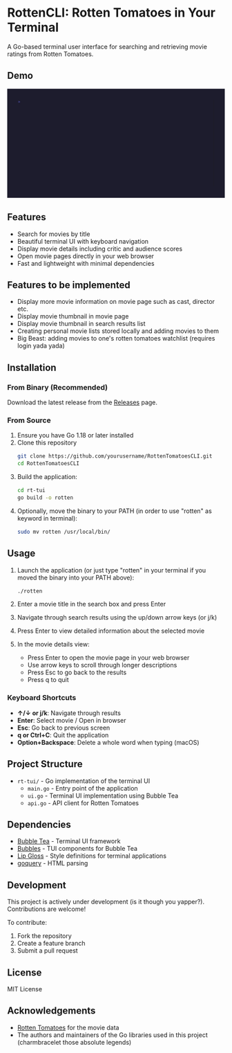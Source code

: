 # RottenCLI: Rotten Tomatoes in Your Terminal

A Go-based terminal user interface for searching and retrieving movie ratings from Rotten Tomatoes.

## Demo

![RT-TUI Demo](rotten-demo.gif)



## Features

- Search for movies by title
- Beautiful terminal UI with keyboard navigation
- Display movie details including critic and audience scores
- Open movie pages directly in your web browser
- Fast and lightweight with minimal dependencies

## Features to be implemented
- Display more movie information on movie page such as cast, director etc.
- Display movie thumbnail in movie page
- Display movie thumbnail in search results list
- Creating personal movie lists stored locally and adding movies to them
- Big Beast: adding movies to one's rotten tomatoes watchlist (requires login yada yada)

## Installation

### From Binary (Recommended)

Download the latest release from the [Releases](https://github.com/trusebass/RottenTomatoesCLI/releases) page.

### From Source

1. Ensure you have Go 1.18 or later installed
2. Clone this repository
   ```bash
   git clone https://github.com/yourusername/RottenTomatoesCLI.git
   cd RottenTomatoesCLI
   ```
3. Build the application:
   ```bash
   cd rt-tui
   go build -o rotten
   ```
4. Optionally, move the binary to your PATH (in order to use "rotten" as keyword in terminal):
   ```bash
   sudo mv rotten /usr/local/bin/
   ```

## Usage

1. Launch the application (or just type "rotten" in your terminal if you moved the binary into your PATH above):
   ```bash
   ./rotten
   ```

2. Enter a movie title in the search box and press Enter
3. Navigate through search results using the up/down arrow keys (or j/k)
4. Press Enter to view detailed information about the selected movie
5. In the movie details view:
   - Press Enter to open the movie page in your web browser
   - Use arrow keys to scroll through longer descriptions
   - Press Esc to go back to the results
   - Press q to quit

### Keyboard Shortcuts

- **↑/↓ or j/k**: Navigate through results
- **Enter**: Select movie / Open in browser
- **Esc**: Go back to previous screen
- **q or Ctrl+C**: Quit the application
- **Option+Backspace**: Delete a whole word when typing (macOS)

## Project Structure

- `rt-tui/` - Go implementation of the terminal UI
  - `main.go` - Entry point of the application
  - `ui.go` - Terminal UI implementation using Bubble Tea
  - `api.go` - API client for Rotten Tomatoes

## Dependencies

- [Bubble Tea](https://github.com/charmbracelet/bubbletea) - Terminal UI framework
- [Bubbles](https://github.com/charmbracelet/bubbles) - TUI components for Bubble Tea
- [Lip Gloss](https://github.com/charmbracelet/lipgloss) - Style definitions for terminal applications
- [goquery](https://github.com/PuerkitoBio/goquery) - HTML parsing

## Development

This project is actively under development (is it though you yapper?). Contributions are welcome!

To contribute:
1. Fork the repository
2. Create a feature branch
3. Submit a pull request

## License

MIT License

## Acknowledgements

- [Rotten Tomatoes](https://www.rottentomatoes.com/) for the movie data
- The authors and maintainers of the Go libraries used in this project (charmbracelet those absolute legends)
